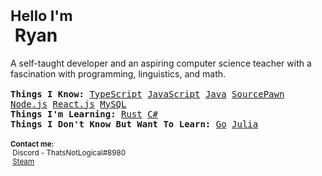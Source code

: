
<div align="left">
	<h1><sub>Hello I'm</sub><br/> &nbsp;<b>Ryan</b> </h1> 
	A self-taught developer and an aspiring computer science teacher with a fascination with programming, linguistics, and math.
</div>

<div align="left">  
	<samp><br/>
		<b>Things I Know: </b>
		<a href="https://www.typescriptlang.org/">TypeScript</a>
		<a href="https://www.javascript.com/">JavaScript</a>
	  	<a href="https://www.java.com/en/">Java</a>
    		<a href="https://github.com/alliedmodders/sourcepawn">SourcePawn</a>
		<a href="https://nodejs.org/">Node.js</a>
    		<a href="https://reactjs.org/">React.js</a>
		<a href="https://www.mysql.com/">MySQL</a><br>
	  	<b>Things I'm Learning: </b>
		<a href="https://www.rust-lang.org/">Rust</a>
    		<a href="https://docs.microsoft.com/en-us/dotnet/csharp/">C#</a><br/>
	  	<b>Things I Don't Know But Want To Learn: </b>
		<a href="https://go.dev/">Go</a>
		<a href="https://julialang.org/">Julia</a>
	</samp>
	<br/><br/>
	<sub>
	<b>Contact me:</b><br/>
	 &nbsp;Discord - ThatsNotLogical#8980 <br/>	</sub><sup>
	 &nbsp;<a href="https://steamcommunity.com/id/ThatsNotLogical/">Steam</a></sup>

</div>
